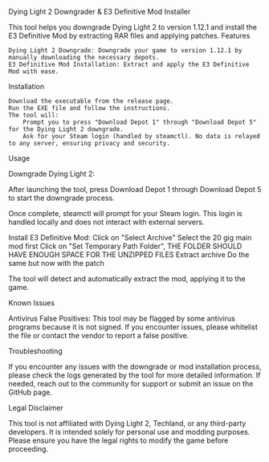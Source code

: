 Dying Light 2 Downgrader & E3 Definitive Mod Installer

This tool helps you downgrade Dying Light 2 to version 1.12.1 and install the E3 Definitive Mod by extracting RAR files and applying patches.
Features

    Dying Light 2 Downgrade: Downgrade your game to version 1.12.1 by manually downloading the necessary depots.
    E3 Definitive Mod Installation: Extract and apply the E3 Definitive Mod with ease.

Installation

    Download the executable from the release page.
    Run the EXE file and follow the instructions.
    The tool will:
        Prompt you to press "Download Depot 1" through "Download Depot 5" for the Dying Light 2 downgrade.
        Ask for your Steam login (handled by steamctl). No data is relayed to any server, ensuring privacy and security.

Usage

Downgrade Dying Light 2:

After launching the tool, press Download Depot 1 through Download Depot 5 to start the downgrade process.

Once complete, steamctl will prompt for your Steam login. This login is handled locally and does not interact with external servers.

Install E3 Definitive Mod:
Click on "Select Archive"
Select the 20 gig main mod first
Click on "Set Temporary Path Folder", THE FOLDER SHOULD HAVE ENOUGH SPACE FOR THE UNZIPPED FILES
Extract archive
Do the same but now with the patch

The tool will detect and automatically extract the mod, applying it to the game.

Known Issues

Antivirus False Positives: This tool may be flagged by some antivirus programs because it is not signed. If you encounter issues, please whitelist the file or contact the vendor to report a false positive.

Troubleshooting

If you encounter any issues with the downgrade or mod installation process, please check the logs generated by the tool for more detailed information. If needed, reach out to the community for support or submit an issue on the GitHub page.

Legal Disclaimer

This tool is not affiliated with Dying Light 2, Techland, or any third-party developers. It is intended solely for personal use and modding purposes. Please ensure you have the legal rights to modify the game before proceeding.
